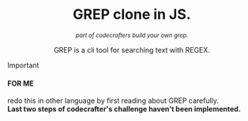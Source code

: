 <div align="center">
   <h1>GREP clone in JS.</h1>
   <small><i>part of codecrafters build your own grep.</i></small>
   <p>GREP is a cli tool for searching text with REGEX.</p>
</div>

> [!IMPORTANT]
> #### FOR ME  
> redo this in other language by first reading about GREP carefully.  
> **Last two steps of codecrafter's challenge haven't been implemented.**

